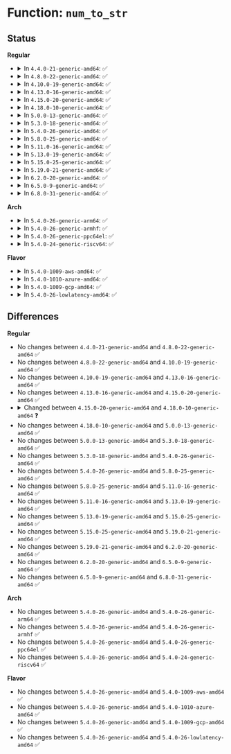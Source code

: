 # Function: <code>num_to_str</code>

## Status
<b>Regular</b>
<ul>
<li>
<details>
<summary>In <code>4.4.0-21-generic-amd64</code>: ✅</summary>

```c
int num_to_str(char * buf, int size, long long unsigned int num)
```

```json
{
  "name": "num_to_str",
  "collision_type": "Unique Global",
  "inline_type": "No",
  "funcs": [
    {
      "addr": 18446744071582997664,
      "name": "num_to_str",
      "external": true,
      "loc": "lib/vsprintf.c:331",
      "file": "lib/vsprintf.c",
      "inline": "seen, unknown",
      "caller_inline": [],
      "caller_func": []
    }
  ],
  "symbols": [
    {
      "addr": 18446744071582997664,
      "name": "num_to_str",
      "section": ".text",
      "bind": "STB_GLOBAL",
      "size": 157
    }
  ]
}
```
</details>
</li>
<li>
<details>
<summary>In <code>4.8.0-22-generic-amd64</code>: ✅</summary>

```c
int num_to_str(char * buf, int size, long long unsigned int num)
```

```json
{
  "name": "num_to_str",
  "collision_type": "Unique Global",
  "inline_type": "No",
  "funcs": [
    {
      "addr": 18446744071583287344,
      "name": "num_to_str",
      "external": true,
      "loc": "lib/vsprintf.c:337",
      "file": "lib/vsprintf.c",
      "inline": "seen, unknown",
      "caller_inline": [],
      "caller_func": []
    }
  ],
  "symbols": [
    {
      "addr": 18446744071583287344,
      "name": "num_to_str",
      "section": ".text",
      "bind": "STB_GLOBAL",
      "size": 157
    }
  ]
}
```
</details>
</li>
<li>
<details>
<summary>In <code>4.10.0-19-generic-amd64</code>: ✅</summary>

```c
int num_to_str(char * buf, int size, long long unsigned int num)
```

```json
{
  "name": "num_to_str",
  "collision_type": "Unique Global",
  "inline_type": "No",
  "funcs": [
    {
      "addr": 18446744071583406096,
      "name": "num_to_str",
      "external": true,
      "loc": "lib/vsprintf.c:337",
      "file": "lib/vsprintf.c",
      "inline": "seen, unknown",
      "caller_inline": [],
      "caller_func": [
        "fs/seq_file.c:seq_put_decimal_ll",
        "fs/seq_file.c:seq_put_decimal_ull",
        "fs/proc/meminfo.c:show_val_kb"
      ]
    }
  ],
  "symbols": [
    {
      "addr": 18446744071583406096,
      "name": "num_to_str",
      "section": ".text",
      "bind": "STB_GLOBAL",
      "size": 157
    }
  ]
}
```
</details>
</li>
<li>
<details>
<summary>In <code>4.13.0-16-generic-amd64</code>: ✅</summary>

```c
int num_to_str(char * buf, int size, long long unsigned int num)
```

```json
{
  "name": "num_to_str",
  "collision_type": "Unique Global",
  "inline_type": "No",
  "funcs": [
    {
      "addr": 18446744071588262320,
      "name": "num_to_str",
      "external": true,
      "loc": "lib/vsprintf.c:338",
      "file": "lib/vsprintf.c",
      "inline": "seen, unknown",
      "caller_inline": [],
      "caller_func": [
        "fs/seq_file.c:seq_put_decimal_ll",
        "fs/seq_file.c:seq_put_decimal_ull",
        "fs/proc/meminfo.c:show_val_kb"
      ]
    }
  ],
  "symbols": [
    {
      "addr": 18446744071588262320,
      "name": "num_to_str",
      "section": ".text",
      "bind": "STB_GLOBAL",
      "size": 157
    }
  ]
}
```
</details>
</li>
<li>
<details>
<summary>In <code>4.15.0-20-generic-amd64</code>: ✅</summary>

```c
int num_to_str(char * buf, int size, long long unsigned int num)
```

```json
{
  "name": "num_to_str",
  "collision_type": "Unique Global",
  "inline_type": "No",
  "funcs": [
    {
      "addr": 18446744071588814352,
      "name": "num_to_str",
      "external": true,
      "loc": "lib/vsprintf.c:340",
      "file": "lib/vsprintf.c",
      "inline": "seen, unknown",
      "caller_inline": [],
      "caller_func": [
        "fs/seq_file.c:seq_put_decimal_ll",
        "fs/seq_file.c:seq_put_decimal_ull",
        "fs/proc/meminfo.c:show_val_kb"
      ]
    }
  ],
  "symbols": [
    {
      "addr": 18446744071588814352,
      "name": "num_to_str",
      "section": ".text",
      "bind": "STB_GLOBAL",
      "size": 157
    }
  ]
}
```
</details>
</li>
<li>
<details>
<summary>In <code>4.18.0-10-generic-amd64</code>: ✅</summary>

```c
int num_to_str(char * buf, int size, long long unsigned int num, unsigned int width)
```

```json
{
  "name": "num_to_str",
  "collision_type": "Unique Global",
  "inline_type": "No",
  "funcs": [
    {
      "addr": 18446744071589192496,
      "name": "num_to_str",
      "external": true,
      "loc": "lib/vsprintf.c:339",
      "file": "lib/vsprintf.c",
      "inline": "seen, unknown",
      "caller_inline": [],
      "caller_func": [
        "fs/seq_file.c:seq_put_decimal_ll",
        "fs/seq_file.c:seq_put_decimal_ull_width"
      ]
    }
  ],
  "symbols": [
    {
      "addr": 18446744071589192496,
      "name": "num_to_str",
      "section": ".text",
      "bind": "STB_GLOBAL",
      "size": 201
    }
  ]
}
```
</details>
</li>
<li>
<details>
<summary>In <code>5.0.0-13-generic-amd64</code>: ✅</summary>

```c
int num_to_str(char * buf, int size, long long unsigned int num, unsigned int width)
```

```json
{
  "name": "num_to_str",
  "collision_type": "Unique Global",
  "inline_type": "No",
  "funcs": [
    {
      "addr": 18446744071589423488,
      "name": "num_to_str",
      "external": true,
      "loc": "lib/vsprintf.c:340",
      "file": "lib/vsprintf.c",
      "inline": "seen, unknown",
      "caller_inline": [],
      "caller_func": [
        "fs/seq_file.c:seq_put_decimal_ll",
        "fs/seq_file.c:seq_put_decimal_ull_width"
      ]
    }
  ],
  "symbols": [
    {
      "addr": 18446744071589423488,
      "name": "num_to_str",
      "section": ".text",
      "bind": "STB_GLOBAL",
      "size": 201
    }
  ]
}
```
</details>
</li>
<li>
<details>
<summary>In <code>5.3.0-18-generic-amd64</code>: ✅</summary>

```c
int num_to_str(char * buf, int size, long long unsigned int num, unsigned int width)
```

```json
{
  "name": "num_to_str",
  "collision_type": "Unique Global",
  "inline_type": "No",
  "funcs": [
    {
      "addr": 18446744071589881104,
      "name": "num_to_str",
      "external": true,
      "loc": "lib/vsprintf.c:342",
      "file": "lib/vsprintf.c",
      "inline": "seen, unknown",
      "caller_inline": [],
      "caller_func": [
        "fs/seq_file.c:seq_put_decimal_ll",
        "fs/seq_file.c:seq_put_decimal_ull_width"
      ]
    }
  ],
  "symbols": [
    {
      "addr": 18446744071589881104,
      "name": "num_to_str",
      "section": ".text",
      "bind": "STB_GLOBAL",
      "size": 204
    }
  ]
}
```
</details>
</li>
<li>
<details>
<summary>In <code>5.4.0-26-generic-amd64</code>: ✅</summary>

```c
int num_to_str(char * buf, int size, long long unsigned int num, unsigned int width)
```

```json
{
  "name": "num_to_str",
  "collision_type": "Unique Global",
  "inline_type": "No",
  "funcs": [
    {
      "addr": 18446744071590107024,
      "name": "num_to_str",
      "external": true,
      "loc": "lib/vsprintf.c:342",
      "file": "lib/vsprintf.c",
      "inline": "seen, unknown",
      "caller_inline": [],
      "caller_func": [
        "fs/seq_file.c:seq_put_decimal_ll",
        "fs/seq_file.c:seq_put_decimal_ull_width"
      ]
    }
  ],
  "symbols": [
    {
      "addr": 18446744071590107024,
      "name": "num_to_str",
      "section": ".text",
      "bind": "STB_GLOBAL",
      "size": 204
    }
  ]
}
```
</details>
</li>
<li>
<details>
<summary>In <code>5.8.0-25-generic-amd64</code>: ✅</summary>

```c
int num_to_str(char * buf, int size, long long unsigned int num, unsigned int width)
```

```json
{
  "name": "num_to_str",
  "collision_type": "Unique Global",
  "inline_type": "No",
  "funcs": [
    {
      "addr": 18446744071585110000,
      "name": "num_to_str",
      "external": true,
      "loc": "lib/vsprintf.c:345",
      "file": "lib/vsprintf.c",
      "inline": "seen, unknown",
      "caller_inline": [],
      "caller_func": [
        "fs/seq_file.c:seq_put_decimal_ll",
        "fs/seq_file.c:seq_put_decimal_ull_width"
      ]
    }
  ],
  "symbols": [
    {
      "addr": 18446744071585110000,
      "name": "num_to_str",
      "section": ".text",
      "bind": "STB_GLOBAL",
      "size": 193
    }
  ]
}
```
</details>
</li>
<li>
<details>
<summary>In <code>5.11.0-16-generic-amd64</code>: ✅</summary>

```c
int num_to_str(char * buf, int size, long long unsigned int num, unsigned int width)
```

```json
{
  "name": "num_to_str",
  "collision_type": "Unique Global",
  "inline_type": "No",
  "funcs": [
    {
      "addr": 18446744071585259184,
      "name": "num_to_str",
      "external": true,
      "loc": "lib/vsprintf.c:345",
      "file": "lib/vsprintf.c",
      "inline": "seen, unknown",
      "caller_inline": [],
      "caller_func": [
        "fs/seq_file.c:seq_put_decimal_ll",
        "fs/seq_file.c:seq_put_decimal_ull_width"
      ]
    }
  ],
  "symbols": [
    {
      "addr": 18446744071585259184,
      "name": "num_to_str",
      "section": ".text",
      "bind": "STB_GLOBAL",
      "size": 193
    }
  ]
}
```
</details>
</li>
<li>
<details>
<summary>In <code>5.13.0-19-generic-amd64</code>: ✅</summary>

```c
int num_to_str(char * buf, int size, long long unsigned int num, unsigned int width)
```

```json
{
  "name": "num_to_str",
  "collision_type": "Unique Global",
  "inline_type": "No",
  "funcs": [
    {
      "addr": 18446744071585142800,
      "name": "num_to_str",
      "external": true,
      "loc": "lib/vsprintf.c:371",
      "file": "lib/vsprintf.c",
      "inline": "seen, unknown",
      "caller_inline": [],
      "caller_func": [
        "fs/seq_file.c:seq_put_decimal_ll",
        "fs/seq_file.c:seq_put_decimal_ull_width"
      ]
    }
  ],
  "symbols": [
    {
      "addr": 18446744071585142800,
      "name": "num_to_str",
      "section": ".text",
      "bind": "STB_GLOBAL",
      "size": 191
    }
  ]
}
```
</details>
</li>
<li>
<details>
<summary>In <code>5.15.0-25-generic-amd64</code>: ✅</summary>

```c
int num_to_str(char * buf, int size, long long unsigned int num, unsigned int width)
```

```json
{
  "name": "num_to_str",
  "collision_type": "Unique Global",
  "inline_type": "No",
  "funcs": [
    {
      "addr": 18446744071585593200,
      "name": "num_to_str",
      "external": true,
      "loc": "lib/vsprintf.c:372",
      "file": "lib/vsprintf.c",
      "inline": "seen, unknown",
      "caller_inline": [],
      "caller_func": [
        "fs/seq_file.c:seq_put_decimal_ll",
        "fs/seq_file.c:seq_put_decimal_ull_width"
      ]
    }
  ],
  "symbols": [
    {
      "addr": 18446744071585593200,
      "name": "num_to_str",
      "section": ".text",
      "bind": "STB_GLOBAL",
      "size": 234
    }
  ]
}
```
</details>
</li>
<li>
<details>
<summary>In <code>5.19.0-21-generic-amd64</code>: ✅</summary>

```c
int num_to_str(char * buf, int size, long long unsigned int num, unsigned int width)
```

```json
{
  "name": "num_to_str",
  "collision_type": "Unique Global",
  "inline_type": "No",
  "funcs": [
    {
      "addr": 18446744071586749152,
      "name": "num_to_str",
      "external": true,
      "loc": "lib/vsprintf.c:376",
      "file": "lib/vsprintf.c",
      "inline": "seen, unknown",
      "caller_inline": [],
      "caller_func": [
        "fs/seq_file.c:seq_put_decimal_ll",
        "fs/seq_file.c:seq_put_decimal_ull_width"
      ]
    }
  ],
  "symbols": [
    {
      "addr": 18446744071586749152,
      "name": "num_to_str",
      "section": ".text",
      "bind": "STB_GLOBAL",
      "size": 277
    }
  ]
}
```
</details>
</li>
<li>
<details>
<summary>In <code>6.2.0-20-generic-amd64</code>: ✅</summary>

```c
int num_to_str(char * buf, int size, long long unsigned int num, unsigned int width)
```

```json
{
  "name": "num_to_str",
  "collision_type": "Unique Global",
  "inline_type": "No",
  "funcs": [
    {
      "addr": 18446744071595912832,
      "name": "num_to_str",
      "external": true,
      "loc": "lib/vsprintf.c:377",
      "file": "lib/vsprintf.c",
      "inline": "seen, unknown",
      "caller_inline": [],
      "caller_func": [
        "fs/seq_file.c:seq_put_decimal_ll",
        "fs/seq_file.c:seq_put_decimal_ull_width"
      ]
    }
  ],
  "symbols": [
    {
      "addr": 18446744071595912832,
      "name": "num_to_str",
      "section": ".text",
      "bind": "STB_GLOBAL",
      "size": 277
    }
  ]
}
```
</details>
</li>
<li>
<details>
<summary>In <code>6.5.0-9-generic-amd64</code>: ✅</summary>

```c
int num_to_str(char * buf, int size, long long unsigned int num, unsigned int width)
```

```json
{
  "name": "num_to_str",
  "collision_type": "Unique Global",
  "inline_type": "No",
  "funcs": [
    {
      "addr": 18446744071596430608,
      "name": "num_to_str",
      "external": true,
      "loc": "lib/vsprintf.c:377",
      "file": "lib/vsprintf.c",
      "inline": "seen, unknown",
      "caller_inline": [],
      "caller_func": [
        "fs/seq_file.c:seq_put_decimal_ll",
        "fs/seq_file.c:seq_put_decimal_ull_width"
      ]
    }
  ],
  "symbols": [
    {
      "addr": 18446744071596430608,
      "name": "num_to_str",
      "section": ".text",
      "bind": "STB_GLOBAL",
      "size": 277
    }
  ]
}
```
</details>
</li>
<li>
<details>
<summary>In <code>6.8.0-31-generic-amd64</code>: ✅</summary>

```c
int num_to_str(char * buf, int size, long long unsigned int num, unsigned int width)
```

```json
{
  "name": "num_to_str",
  "collision_type": "Unique Global",
  "inline_type": "No",
  "funcs": [
    {
      "addr": 18446744071597325968,
      "name": "num_to_str",
      "external": true,
      "loc": "lib/vsprintf.c:379",
      "file": "lib/vsprintf.c",
      "inline": "seen, unknown",
      "caller_inline": [],
      "caller_func": [
        "fs/seq_file.c:seq_put_decimal_ll",
        "fs/seq_file.c:seq_put_decimal_ull_width"
      ]
    }
  ],
  "symbols": [
    {
      "addr": 18446744071597325968,
      "name": "num_to_str",
      "section": ".text",
      "bind": "STB_GLOBAL",
      "size": 277
    }
  ]
}
```
</details>
</li>
</ul>
<b>Arch</b>
<ul>
<li>
<details>
<summary>In <code>5.4.0-26-generic-arm64</code>: ✅</summary>

```c
int num_to_str(char * buf, int size, long long unsigned int num, unsigned int width)
```

```json
{
  "name": "num_to_str",
  "collision_type": "Unique Global",
  "inline_type": "No",
  "funcs": [
    {
      "addr": 18446603336503888288,
      "name": "num_to_str",
      "external": true,
      "loc": "lib/vsprintf.c:342",
      "file": "lib/vsprintf.c",
      "inline": "seen, unknown",
      "caller_inline": [],
      "caller_func": [
        "fs/seq_file.c:seq_put_decimal_ll",
        "fs/seq_file.c:seq_put_decimal_ull_width"
      ]
    }
  ],
  "symbols": [
    {
      "addr": 18446603336503888288,
      "name": "num_to_str",
      "section": ".text",
      "bind": "STB_GLOBAL",
      "size": 244
    }
  ]
}
```
</details>
</li>
<li>
<details>
<summary>In <code>5.4.0-26-generic-armhf</code>: ✅</summary>

```c
int num_to_str(char * buf, int size, long long unsigned int num, unsigned int width)
```

```json
{
  "name": "num_to_str",
  "collision_type": "Unique Global",
  "inline_type": "No",
  "funcs": [
    {
      "addr": 3236516760,
      "name": "num_to_str",
      "external": true,
      "loc": "lib/vsprintf.c:342",
      "file": "lib/vsprintf.c",
      "inline": "seen, unknown",
      "caller_inline": [],
      "caller_func": [
        "fs/seq_file.c:seq_put_decimal_ll",
        "fs/seq_file.c:seq_put_decimal_ull_width"
      ]
    }
  ],
  "symbols": [
    {
      "addr": 3236516760,
      "name": "num_to_str",
      "section": ".text",
      "bind": "STB_GLOBAL",
      "size": 312
    }
  ]
}
```
</details>
</li>
<li>
<details>
<summary>In <code>5.4.0-26-generic-ppc64el</code>: ✅</summary>

```c
int num_to_str(char * buf, int size, long long unsigned int num, unsigned int width)
```

```json
{
  "name": "num_to_str",
  "collision_type": "Unique Global",
  "inline_type": "No",
  "funcs": [
    {
      "addr": 13835058055297753248,
      "name": "num_to_str",
      "external": true,
      "loc": "lib/vsprintf.c:342",
      "file": "lib/vsprintf.c",
      "inline": "seen, unknown",
      "caller_inline": [],
      "caller_func": [
        "fs/seq_file.c:seq_put_decimal_ll",
        "fs/seq_file.c:seq_put_decimal_ull_width"
      ]
    }
  ],
  "symbols": [
    {
      "addr": 13835058055297753248,
      "name": "num_to_str",
      "section": ".text",
      "bind": "STB_GLOBAL",
      "size": 384
    }
  ]
}
```
</details>
</li>
<li>
<details>
<summary>In <code>5.4.0-24-generic-riscv64</code>: ✅</summary>

```c
int num_to_str(char * buf, int size, long long unsigned int num, unsigned int width)
```

```json
{
  "name": "num_to_str",
  "collision_type": "Unique Global",
  "inline_type": "No",
  "funcs": [
    {
      "addr": 18446743936279779262,
      "name": "num_to_str",
      "external": true,
      "loc": "lib/vsprintf.c:342",
      "file": "lib/vsprintf.c",
      "inline": "seen, unknown",
      "caller_inline": [],
      "caller_func": [
        "fs/seq_file.c:seq_put_decimal_ll",
        "fs/seq_file.c:seq_put_decimal_ull_width"
      ]
    }
  ],
  "symbols": [
    {
      "addr": 18446743936279779262,
      "name": "num_to_str",
      "section": ".text",
      "bind": "STB_GLOBAL",
      "size": 188
    }
  ]
}
```
</details>
</li>
</ul>
<b>Flavor</b>
<ul>
<li>
<details>
<summary>In <code>5.4.0-1009-aws-amd64</code>: ✅</summary>

```c
int num_to_str(char * buf, int size, long long unsigned int num, unsigned int width)
```

```json
{
  "name": "num_to_str",
  "collision_type": "Unique Global",
  "inline_type": "No",
  "funcs": [
    {
      "addr": 18446744071589709280,
      "name": "num_to_str",
      "external": true,
      "loc": "lib/vsprintf.c:342",
      "file": "lib/vsprintf.c",
      "inline": "seen, unknown",
      "caller_inline": [],
      "caller_func": [
        "fs/seq_file.c:seq_put_decimal_ll",
        "fs/seq_file.c:seq_put_decimal_ull_width"
      ]
    }
  ],
  "symbols": [
    {
      "addr": 18446744071589709280,
      "name": "num_to_str",
      "section": ".text",
      "bind": "STB_GLOBAL",
      "size": 204
    }
  ]
}
```
</details>
</li>
<li>
<details>
<summary>In <code>5.4.0-1010-azure-amd64</code>: ✅</summary>

```c
int num_to_str(char * buf, int size, long long unsigned int num, unsigned int width)
```

```json
{
  "name": "num_to_str",
  "collision_type": "Unique Global",
  "inline_type": "No",
  "funcs": [
    {
      "addr": 18446744071589435072,
      "name": "num_to_str",
      "external": true,
      "loc": "lib/vsprintf.c:342",
      "file": "lib/vsprintf.c",
      "inline": "seen, unknown",
      "caller_inline": [],
      "caller_func": [
        "fs/seq_file.c:seq_put_decimal_ll",
        "fs/seq_file.c:seq_put_decimal_ull_width"
      ]
    }
  ],
  "symbols": [
    {
      "addr": 18446744071589435072,
      "name": "num_to_str",
      "section": ".text",
      "bind": "STB_GLOBAL",
      "size": 204
    }
  ]
}
```
</details>
</li>
<li>
<details>
<summary>In <code>5.4.0-1009-gcp-amd64</code>: ✅</summary>

```c
int num_to_str(char * buf, int size, long long unsigned int num, unsigned int width)
```

```json
{
  "name": "num_to_str",
  "collision_type": "Unique Global",
  "inline_type": "No",
  "funcs": [
    {
      "addr": 18446744071590152656,
      "name": "num_to_str",
      "external": true,
      "loc": "lib/vsprintf.c:342",
      "file": "lib/vsprintf.c",
      "inline": "seen, unknown",
      "caller_inline": [],
      "caller_func": [
        "fs/seq_file.c:seq_put_decimal_ll",
        "fs/seq_file.c:seq_put_decimal_ull_width"
      ]
    }
  ],
  "symbols": [
    {
      "addr": 18446744071590152656,
      "name": "num_to_str",
      "section": ".text",
      "bind": "STB_GLOBAL",
      "size": 204
    }
  ]
}
```
</details>
</li>
<li>
<details>
<summary>In <code>5.4.0-26-lowlatency-amd64</code>: ✅</summary>

```c
int num_to_str(char * buf, int size, long long unsigned int num, unsigned int width)
```

```json
{
  "name": "num_to_str",
  "collision_type": "Unique Global",
  "inline_type": "No",
  "funcs": [
    {
      "addr": 18446744071590203056,
      "name": "num_to_str",
      "external": true,
      "loc": "lib/vsprintf.c:342",
      "file": "lib/vsprintf.c",
      "inline": "seen, unknown",
      "caller_inline": [],
      "caller_func": [
        "fs/seq_file.c:seq_put_decimal_ll",
        "fs/seq_file.c:seq_put_decimal_ull_width"
      ]
    }
  ],
  "symbols": [
    {
      "addr": 18446744071590203056,
      "name": "num_to_str",
      "section": ".text",
      "bind": "STB_GLOBAL",
      "size": 204
    }
  ]
}
```
</details>
</li>
</ul>

## Differences
<b>Regular</b>
<ul>
<li>
No changes between <code>4.4.0-21-generic-amd64</code> and <code>4.8.0-22-generic-amd64</code> ✅
</li>
<li>
No changes between <code>4.8.0-22-generic-amd64</code> and <code>4.10.0-19-generic-amd64</code> ✅
</li>
<li>
No changes between <code>4.10.0-19-generic-amd64</code> and <code>4.13.0-16-generic-amd64</code> ✅
</li>
<li>
No changes between <code>4.13.0-16-generic-amd64</code> and <code>4.15.0-20-generic-amd64</code> ✅
</li>
<li>
<details>
<summary>Changed between <code>4.15.0-20-generic-amd64</code> and <code>4.18.0-10-generic-amd64</code> ❓</summary>
<ul>
<li>
<b>Param added. </b>
<code>unsigned int width</code>
</li>
</ul>
</details>
</li>
<li>
No changes between <code>4.18.0-10-generic-amd64</code> and <code>5.0.0-13-generic-amd64</code> ✅
</li>
<li>
No changes between <code>5.0.0-13-generic-amd64</code> and <code>5.3.0-18-generic-amd64</code> ✅
</li>
<li>
No changes between <code>5.3.0-18-generic-amd64</code> and <code>5.4.0-26-generic-amd64</code> ✅
</li>
<li>
No changes between <code>5.4.0-26-generic-amd64</code> and <code>5.8.0-25-generic-amd64</code> ✅
</li>
<li>
No changes between <code>5.8.0-25-generic-amd64</code> and <code>5.11.0-16-generic-amd64</code> ✅
</li>
<li>
No changes between <code>5.11.0-16-generic-amd64</code> and <code>5.13.0-19-generic-amd64</code> ✅
</li>
<li>
No changes between <code>5.13.0-19-generic-amd64</code> and <code>5.15.0-25-generic-amd64</code> ✅
</li>
<li>
No changes between <code>5.15.0-25-generic-amd64</code> and <code>5.19.0-21-generic-amd64</code> ✅
</li>
<li>
No changes between <code>5.19.0-21-generic-amd64</code> and <code>6.2.0-20-generic-amd64</code> ✅
</li>
<li>
No changes between <code>6.2.0-20-generic-amd64</code> and <code>6.5.0-9-generic-amd64</code> ✅
</li>
<li>
No changes between <code>6.5.0-9-generic-amd64</code> and <code>6.8.0-31-generic-amd64</code> ✅
</li>
</ul>
<b>Arch</b>
<ul>
<li>
No changes between <code>5.4.0-26-generic-amd64</code> and <code>5.4.0-26-generic-arm64</code> ✅
</li>
<li>
No changes between <code>5.4.0-26-generic-amd64</code> and <code>5.4.0-26-generic-armhf</code> ✅
</li>
<li>
No changes between <code>5.4.0-26-generic-amd64</code> and <code>5.4.0-26-generic-ppc64el</code> ✅
</li>
<li>
No changes between <code>5.4.0-26-generic-amd64</code> and <code>5.4.0-24-generic-riscv64</code> ✅
</li>
</ul>
<b>Flavor</b>
<ul>
<li>
No changes between <code>5.4.0-26-generic-amd64</code> and <code>5.4.0-1009-aws-amd64</code> ✅
</li>
<li>
No changes between <code>5.4.0-26-generic-amd64</code> and <code>5.4.0-1010-azure-amd64</code> ✅
</li>
<li>
No changes between <code>5.4.0-26-generic-amd64</code> and <code>5.4.0-1009-gcp-amd64</code> ✅
</li>
<li>
No changes between <code>5.4.0-26-generic-amd64</code> and <code>5.4.0-26-lowlatency-amd64</code> ✅
</li>
</ul>
